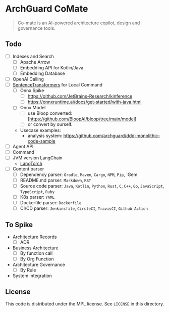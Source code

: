 # ArchGuard CoMate

> Co-mate is an AI-powered architecture copilot, design and governance tools.

## Todo

- [ ] Indexes and Search
    - [ ] Apache Arrow
    - [ ] Embedding API for Kotlin/Java
    - [ ] Embedding Database
- [ ] OpenAI Calling
- [ ] [SentenceTransformers](https://huggingface.co/sentence-transformers) for Local Command
    - [ ] Onnx Spike
        - [ ] https://github.com/JetBrains-Research/kinference
        - [ ] https://onnxruntime.ai/docs/get-started/with-java.html
    - [ ] Onnx Model
        - [ ] use Bloop converted: [https://github.com/BloopAI/bloop/tree/main/model]
        - [ ] or convert by ourself.
    - Usecase examples:
        - analysis system: https://github.com/archguard/ddd-monolithic-code-sample
- [ ] Agent API
- [ ] Command
- [ ] JVM version LangChain
    - [LangTorch](https://github.com/Knowly-ai/langtorch)
- [ ] Content parser
    - [ ] Dependency parser: `Gradle`, `Maven`, `Cargo`, `NPM`, `Pip`, `Gem
    - [ ] README.md parser: `Markdown`, `RST`
    - [ ] Source code parser: `Java`, `Kotlin`, `Python`, `Rust`, `C`, `C++`, `Go`, `JavaScript`, `TypeScript`, `Ruby`
    - [ ] K8s parser: `YAML`
    - [ ] Dockerfile parser: `Dockerfile`
    - [ ] CI/CD parser: `Jenkinsfile`, `CircleCI`, `TravisCI`, `Github Action`

## To Spike

- Architecture Records
    - [ ] ADR
- Business Architecture
    - [ ] By function call
    - [ ] By Org Function
- Architecture Governance
    - [ ] By Rule
- System integration

License
---

This code is distributed under the MPL license. See `LICENSE` in this directory.
